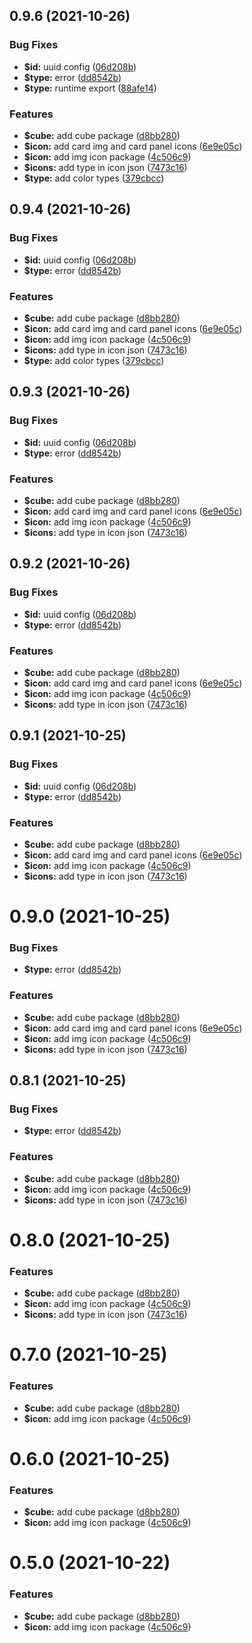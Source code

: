 ## 0.9.6 (2021-10-26)


### Bug Fixes

* **$id:** uuid config ([06d208b](https://github.com/fe6/icon/commit/06d208b5ec0e342c027f2e5c3e88b3e5b86be94b))
* **$type:** error ([dd8542b](https://github.com/fe6/icon/commit/dd8542b43d28dc5ddd047e07185c9ef33a5a1fa2))
* **$type:** runtime export ([88afe14](https://github.com/fe6/icon/commit/88afe14834a8009513adaebe57e042734367616a))


### Features

* **$cube:** add cube package ([d8bb280](https://github.com/fe6/icon/commit/d8bb28095cbdc2a47c41590be3f7db0c8b95b8c6))
* **$icon:** add card img and card panel icons ([6e9e05c](https://github.com/fe6/icon/commit/6e9e05c5c8e9b20095036c7e1ecf0f7b3a7a3230))
* **$icon:** add img icon package ([4c506c9](https://github.com/fe6/icon/commit/4c506c9735ebd11faef1861e647b5116324b13ab))
* **$icons:** add type in icon json ([7473c16](https://github.com/fe6/icon/commit/7473c16ab5e3f0b3ee25b2dfbfa62d3bf6e3de02))
* **$type:** add color types ([379cbcc](https://github.com/fe6/icon/commit/379cbcc32bbf8429c1224b488d5fbfe52a5bfe39))



## 0.9.4 (2021-10-26)


### Bug Fixes

* **$id:** uuid config ([06d208b](https://github.com/fe6/icon/commit/06d208b5ec0e342c027f2e5c3e88b3e5b86be94b))
* **$type:** error ([dd8542b](https://github.com/fe6/icon/commit/dd8542b43d28dc5ddd047e07185c9ef33a5a1fa2))


### Features

* **$cube:** add cube package ([d8bb280](https://github.com/fe6/icon/commit/d8bb28095cbdc2a47c41590be3f7db0c8b95b8c6))
* **$icon:** add card img and card panel icons ([6e9e05c](https://github.com/fe6/icon/commit/6e9e05c5c8e9b20095036c7e1ecf0f7b3a7a3230))
* **$icon:** add img icon package ([4c506c9](https://github.com/fe6/icon/commit/4c506c9735ebd11faef1861e647b5116324b13ab))
* **$icons:** add type in icon json ([7473c16](https://github.com/fe6/icon/commit/7473c16ab5e3f0b3ee25b2dfbfa62d3bf6e3de02))
* **$type:** add color types ([379cbcc](https://github.com/fe6/icon/commit/379cbcc32bbf8429c1224b488d5fbfe52a5bfe39))



## 0.9.3 (2021-10-26)


### Bug Fixes

* **$id:** uuid config ([06d208b](https://github.com/fe6/icon/commit/06d208b5ec0e342c027f2e5c3e88b3e5b86be94b))
* **$type:** error ([dd8542b](https://github.com/fe6/icon/commit/dd8542b43d28dc5ddd047e07185c9ef33a5a1fa2))


### Features

* **$cube:** add cube package ([d8bb280](https://github.com/fe6/icon/commit/d8bb28095cbdc2a47c41590be3f7db0c8b95b8c6))
* **$icon:** add card img and card panel icons ([6e9e05c](https://github.com/fe6/icon/commit/6e9e05c5c8e9b20095036c7e1ecf0f7b3a7a3230))
* **$icon:** add img icon package ([4c506c9](https://github.com/fe6/icon/commit/4c506c9735ebd11faef1861e647b5116324b13ab))
* **$icons:** add type in icon json ([7473c16](https://github.com/fe6/icon/commit/7473c16ab5e3f0b3ee25b2dfbfa62d3bf6e3de02))



## 0.9.2 (2021-10-26)


### Bug Fixes

* **$id:** uuid config ([06d208b](https://github.com/fe6/icon/commit/06d208b5ec0e342c027f2e5c3e88b3e5b86be94b))
* **$type:** error ([dd8542b](https://github.com/fe6/icon/commit/dd8542b43d28dc5ddd047e07185c9ef33a5a1fa2))


### Features

* **$cube:** add cube package ([d8bb280](https://github.com/fe6/icon/commit/d8bb28095cbdc2a47c41590be3f7db0c8b95b8c6))
* **$icon:** add card img and card panel icons ([6e9e05c](https://github.com/fe6/icon/commit/6e9e05c5c8e9b20095036c7e1ecf0f7b3a7a3230))
* **$icon:** add img icon package ([4c506c9](https://github.com/fe6/icon/commit/4c506c9735ebd11faef1861e647b5116324b13ab))
* **$icons:** add type in icon json ([7473c16](https://github.com/fe6/icon/commit/7473c16ab5e3f0b3ee25b2dfbfa62d3bf6e3de02))



## 0.9.1 (2021-10-25)


### Bug Fixes

* **$id:** uuid config ([06d208b](https://github.com/fe6/icon/commit/06d208b5ec0e342c027f2e5c3e88b3e5b86be94b))
* **$type:** error ([dd8542b](https://github.com/fe6/icon/commit/dd8542b43d28dc5ddd047e07185c9ef33a5a1fa2))


### Features

* **$cube:** add cube package ([d8bb280](https://github.com/fe6/icon/commit/d8bb28095cbdc2a47c41590be3f7db0c8b95b8c6))
* **$icon:** add card img and card panel icons ([6e9e05c](https://github.com/fe6/icon/commit/6e9e05c5c8e9b20095036c7e1ecf0f7b3a7a3230))
* **$icon:** add img icon package ([4c506c9](https://github.com/fe6/icon/commit/4c506c9735ebd11faef1861e647b5116324b13ab))
* **$icons:** add type in icon json ([7473c16](https://github.com/fe6/icon/commit/7473c16ab5e3f0b3ee25b2dfbfa62d3bf6e3de02))



# 0.9.0 (2021-10-25)


### Bug Fixes

* **$type:** error ([dd8542b](https://github.com/fe6/icon/commit/dd8542b43d28dc5ddd047e07185c9ef33a5a1fa2))


### Features

* **$cube:** add cube package ([d8bb280](https://github.com/fe6/icon/commit/d8bb28095cbdc2a47c41590be3f7db0c8b95b8c6))
* **$icon:** add card img and card panel icons ([6e9e05c](https://github.com/fe6/icon/commit/6e9e05c5c8e9b20095036c7e1ecf0f7b3a7a3230))
* **$icon:** add img icon package ([4c506c9](https://github.com/fe6/icon/commit/4c506c9735ebd11faef1861e647b5116324b13ab))
* **$icons:** add type in icon json ([7473c16](https://github.com/fe6/icon/commit/7473c16ab5e3f0b3ee25b2dfbfa62d3bf6e3de02))



## 0.8.1 (2021-10-25)


### Bug Fixes

* **$type:** error ([dd8542b](https://github.com/fe6/icon/commit/dd8542b43d28dc5ddd047e07185c9ef33a5a1fa2))


### Features

* **$cube:** add cube package ([d8bb280](https://github.com/fe6/icon/commit/d8bb28095cbdc2a47c41590be3f7db0c8b95b8c6))
* **$icon:** add img icon package ([4c506c9](https://github.com/fe6/icon/commit/4c506c9735ebd11faef1861e647b5116324b13ab))
* **$icons:** add type in icon json ([7473c16](https://github.com/fe6/icon/commit/7473c16ab5e3f0b3ee25b2dfbfa62d3bf6e3de02))



# 0.8.0 (2021-10-25)


### Features

* **$cube:** add cube package ([d8bb280](https://github.com/fe6/icon/commit/d8bb28095cbdc2a47c41590be3f7db0c8b95b8c6))
* **$icon:** add img icon package ([4c506c9](https://github.com/fe6/icon/commit/4c506c9735ebd11faef1861e647b5116324b13ab))
* **$icons:** add type in icon json ([7473c16](https://github.com/fe6/icon/commit/7473c16ab5e3f0b3ee25b2dfbfa62d3bf6e3de02))



# 0.7.0 (2021-10-25)


### Features

* **$cube:** add cube package ([d8bb280](https://github.com/fe6/icon/commit/d8bb28095cbdc2a47c41590be3f7db0c8b95b8c6))
* **$icon:** add img icon package ([4c506c9](https://github.com/fe6/icon/commit/4c506c9735ebd11faef1861e647b5116324b13ab))



# 0.6.0 (2021-10-25)


### Features

* **$cube:** add cube package ([d8bb280](https://github.com/fe6/icon/commit/d8bb28095cbdc2a47c41590be3f7db0c8b95b8c6))
* **$icon:** add img icon package ([4c506c9](https://github.com/fe6/icon/commit/4c506c9735ebd11faef1861e647b5116324b13ab))



# 0.5.0 (2021-10-22)


### Features

* **$cube:** add cube package ([d8bb280](https://github.com/fe6/icon/commit/d8bb28095cbdc2a47c41590be3f7db0c8b95b8c6))
* **$icon:** add img icon package ([4c506c9](https://github.com/fe6/icon/commit/4c506c9735ebd11faef1861e647b5116324b13ab))



